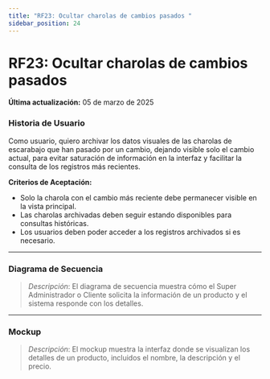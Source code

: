 ```yaml
---
title: "RF23: Ocultar charolas de cambios pasados "  
sidebar_position: 24
---
```


# RF23: Ocultar charolas de cambios pasados 

**Última actualización:** 05 de marzo de 2025

### Historia de Usuario
Como usuario, quiero archivar los datos visuales de las charolas de escarabajo que han pasado por un cambio, dejando visible solo el cambio actual, para evitar saturación de información en la interfaz y facilitar la consulta de los registros más recientes.

  **Criterios de Aceptación:**
  - Solo la charola con el cambio más reciente debe permanecer visible en la vista principal.
  - Las charolas archivadas deben seguir estando disponibles para consultas históricas.
  - Los usuarios deben poder acceder a los registros archivados si es necesario.

---

### Diagrama de Secuencia

> *Descripción*: El diagrama de secuencia muestra cómo el Super Administrador o Cliente solicita la información de un producto y el sistema responde con los detalles.

---

### Mockup

> *Descripción*: El mockup muestra la interfaz donde se visualizan los detalles de un producto, incluidos el nombre, la descripción y el precio.
